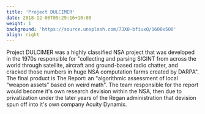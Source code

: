 ```yaml
---
title: 'Project DULCIMER'
date: 2018-12-06T09:29:16+10:00
weight: 1
background: 'https://source.unsplash.com/7JX0-bfiuxQ/1600x500'
align: right
---
```


Project DULCIMER was a highly classified NSA project that was developed in the 1970s responsible for "collecting and parsing SIGINT from across the world through satellite, aircraft and ground-based radio chatter, and cracked those numbers in huge NSA computation farms created by DARPA". The final product is The Report: an "algorithmic assessment of local “weapon assets” based on weird math". The team responsible for the report would become it's own research devision within the NSA, then due to privatization under the later years of the Regan administration that devision spun off into it's own company Acuity Dynamix.